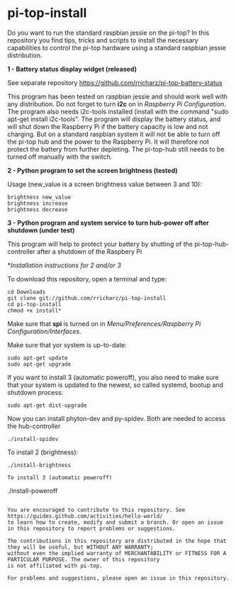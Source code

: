 # pi-top-install
Do you want to run the standard raspbian jessie on the pi-top?
In this repository you find tips, tricks and scripts to install the necessary capabilities to control
the pi-top hardware using a standard raspbian jessie distribution.

**1 - Battery status display widget (released)**

See separate repository https://github.com/rricharz/pi-top-battery-status

This program has been tested on raspbian jessie and should work well with any distribution. Do not forget to turn **i2c** on in *Raspberry Pi Configuration*. The program also needs i2c-tools installed (install with the command "sudo apt-get install i2c-tools". The program will display the battery status, and will shut down the Raspberry Pi if the battery capacity is low and not charging. But on a standard raspbian system it will not be able to turn off the pi-top hub and the power to the Raspberry Pi. It will therefore not protect the battery from further depleting. The pi-top-hub still needs to be turned off manually with the switch.

**2 - Python program to set the screen brightness (tested)**

Usage (new_value is a screen brightness value between 3 and 10):
```
brightness new_value
brightness increase
brightness decrease
```

**3 - Python program and system service to turn hub-power off after shutdown (under test)**

This program will help to protect your battery by shutting of the pi-top-hub-controller
after a shutdown of the Raspbery Pi

**Installation instructions for 2 and/or 3*

To download this repository, open a terminal and type:
```
cd Downloads
git clone git://github.com/rricharz/pi-top-install
cd pi-top-install
chmod +x install*
```

Make sure that **spi** is turned on in *Menu/Preferences/Raspberry Pi Configuration/Interfaces*.

Make sure that yor system is up-to-date:
```
sudo apt-get update
sudo apt-get upgrade
```

If you want to install 3 (automatic poweroff), you also need to make sure that your system
is updated to the newest, so called systemd, bootup and shutdown process:
```
sudo apt-get dist-upgrade
```

Now you can install phyton-dev and py-spidev. Both are needed to access the hub-controller
```
./install-spidev
```

To install 2 (brightness):
```
./install-brightness

To install 3 (automatic poweroff)
```
./install-poweroff
```

You are encouraged to contribute to this repository. See https://guides.github.com/activities/hello-world/
to learn how to create, modify and submit a branch. Or open an issue in this repository to report problems or suggestions.

The contributions in this repository are distributed in the hope that they will be useful, but WITHOUT ANY WARRANTY;
without even the implied warranty of MERCHANTABILITY or FITNESS FOR A PARTICULAR PURPOSE. The owner of this repository
is not affiliated with pi-top.

For problems and suggestions, please open an issue in this repository.
